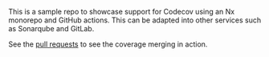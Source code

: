 This is a sample repo to showcase support for Codecov using an Nx monorepo and GitHub actions. This can be adapted into other services such as Sonarqube and GitLab.

See the [pull requests](https://github.com/jaysoo/acmeinc/pulls) to see the coverage merging in action.
